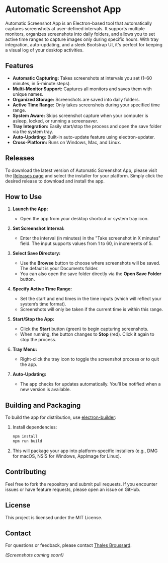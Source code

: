 # Automatic Screenshot App
 Automatic Screenshot App is an Electron-based tool that automatically captures screenshots at user-defined intervals. It supports multiple monitors, organizes screenshots into daily folders, and allows you to set active time ranges to capture images only during specific hours. With tray integration, auto-updating, and a sleek Bootstrap UI, it's perfect for keeping a visual log of your desktop activities.

## Features

- **Automatic Capturing:** Takes screenshots at intervals you set (1–60 minutes, in 5-minute steps).
- **Multi-Monitor Support:** Captures all monitors and saves them with unique names.
- **Organized Storage:** Screenshots are saved into daily folders.
- **Active Time Range:** Only takes screenshots during your specified time range.
- **System Aware:** Skips screenshot capture when your computer is asleep, locked, or running a screensaver.
- **Tray Integration:** Easily start/stop the process and open the save folder via the system tray.
- **Auto-Updating:** Built-in auto-update feature using electron-updater.
- **Cross-Platform:** Runs on Windows, Mac, and Linux.

## Releases

To download the latest version of Automatic Screenshot App, please visit the [Releases page](https://github.com/thalesbros/Automatic-Screenshot-App/releases) and select the installer for your platform. Simply click the desired release to download and install the app.


## How to Use

1. **Launch the App:**
   - Open the app from your desktop shortcut or system tray icon.

2. **Set Screenshot Interval:**
   - Enter the interval (in minutes) in the "Take screenshot in X minutes" field. The input supports values from 1 to 60, in increments of 5.

3. **Select Save Directory:**
   - Use the **Browse** button to choose where screenshots will be saved. The default is your Documents folder.
   - You can also open the save folder directly via the **Open Save Folder** button.

4. **Specify Active Time Range:**
   - Set the start and end times in the time inputs (which will reflect your system’s time format).
   - Screenshots will only be taken if the current time is within this range.

5. **Start/Stop the App:**
   - Click the **Start** button (green) to begin capturing screenshots.
   - When running, the button changes to **Stop** (red). Click it again to stop the process.

6. **Tray Menu:**
   - Right-click the tray icon to toggle the screenshot process or to quit the app.

7. **Auto-Updating:**
   - The app checks for updates automatically. You’ll be notified when a new version is available.

## Building and Packaging

To build the app for distribution, use [electron-builder](https://www.electron.build/):

1. Install dependencies:
   ```bash
   npm install
   npm run build
   ```
2. This will package your app into platform-specific installers (e.g., DMG for macOS, NSIS for Windows, AppImage for Linux).

## Contributing

Feel free to fork the repository and submit pull requests. If you encounter issues or have feature requests, please open an issue on GitHub.

## License

This project is licensed under the MIT License.

## Contact

For questions or feedback, please contact [Thales Broussard](https://www.thalesbroussard.com/).

*(Screenshots coming soon!)*